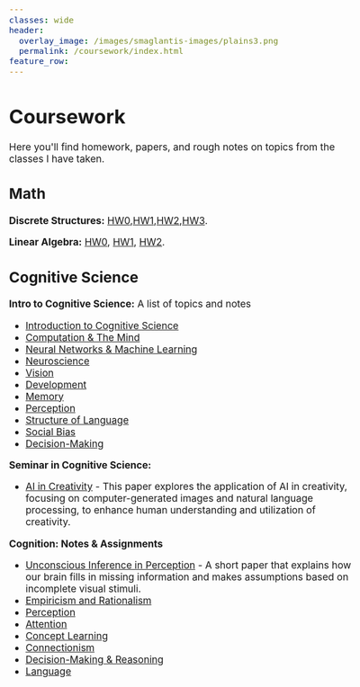 ```yaml
---
classes: wide
header:
  overlay_image: /images/smaglantis-images/plains3.png
  permalink: /coursework/index.html
feature_row:
---
```


<style type="text/css">
  body{
  font-size: 13pt;
}
</style>

# Coursework 
Here you'll find homework, papers, and rough notes on topics from the classes I have taken. 

## Math
**Discrete Structures:** [HW0](\discreteMath\Discrete_I_HW_0.pdf),[HW1](\discreteMath\Discrete_I_HW_1.pdf),[HW2](\discreteMath\Discrete_I_HW_2.pdf),[HW3](\discreteMath\Discrete_I_HW_3.pdf).

**Linear Algebra:** [HW0](\linearAlgebra\linear_algebra_hw0.pdf), [HW1](\linearAlgebra\linear_algebra_hw1.pdf), [HW2](\linearAlgebra\linear_algebra_hw2.pdf).

## Cognitive Science
**Intro to Cognitive Science:** 
A list of topics and notes 
- [Introduction to Cognitive Science](\cog-sci-intro)
- [Computation & The Mind](\cog-sci-computation-mind)
- [Neural Networks & Machine Learning](\cog-sci-neural-networks)
- [Neuroscience](\cog-sci-neuroscience)
- [Vision](\cog-sci-vision)
- [Development](\introToCogSci\w7_development.pdf)
- [Memory](\introToCogSci\w8_memory.pdf)
- [Perception](\introToCogSci\w9_perception.pdf)
- [Structure of Language](\introToCogSci\w10_structure_of_language.pdf)
- [Social Bias](\introToCogSci\w11_social_bias.pdf)
- [Decision-Making](\introToCogSci\w12_decision_making.pdf)

**Seminar in Cognitive Science:**
- [AI in Creativity](\underSemCogSci\ai_in_creativity.pdf) - This paper explores the application of AI in creativity, focusing on computer-generated images and natural language processing, to enhance human understanding and utilization of creativity.

**Cognition: Notes & Assignments**
- [Unconscious Inference in Perception](\cognition\assignment_1.pdf) - A short paper that explains how our brain fills in missing information and makes assumptions based on incomplete visual stimuli.
- [Empiricism and Rationalism](\cognition\empiricsm_and_rationalism.pdf)
- [Perception](\cognition\cog_perception.pdf)
- [Attention](\cognition\cog_attention.pdf)
- [Concept Learning](\cognition\cog_concept_learning.pdf)
- [Connectionism](\cognition\cog_connectionism.pdf)
- [Decision-Making & Reasoning](\cognition\cog_decision_making.pdf)
- [Language](\cognition\cog_language.pdf)





